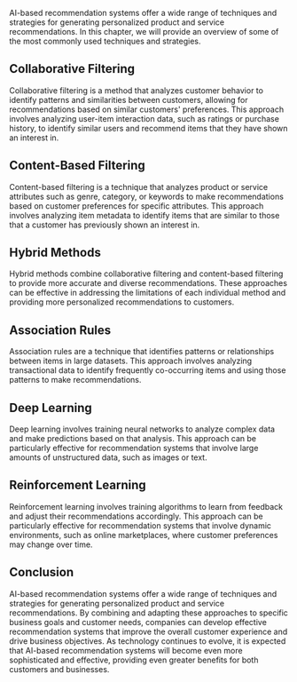 
AI-based recommendation systems offer a wide range of techniques and strategies for generating personalized product and service recommendations. In this chapter, we will provide an overview of some of the most commonly used techniques and strategies.

Collaborative Filtering
-----------------------

Collaborative filtering is a method that analyzes customer behavior to identify patterns and similarities between customers, allowing for recommendations based on similar customers' preferences. This approach involves analyzing user-item interaction data, such as ratings or purchase history, to identify similar users and recommend items that they have shown an interest in.

Content-Based Filtering
-----------------------

Content-based filtering is a technique that analyzes product or service attributes such as genre, category, or keywords to make recommendations based on customer preferences for specific attributes. This approach involves analyzing item metadata to identify items that are similar to those that a customer has previously shown an interest in.

Hybrid Methods
--------------

Hybrid methods combine collaborative filtering and content-based filtering to provide more accurate and diverse recommendations. These approaches can be effective in addressing the limitations of each individual method and providing more personalized recommendations to customers.

Association Rules
-----------------

Association rules are a technique that identifies patterns or relationships between items in large datasets. This approach involves analyzing transactional data to identify frequently co-occurring items and using those patterns to make recommendations.

Deep Learning
-------------

Deep learning involves training neural networks to analyze complex data and make predictions based on that analysis. This approach can be particularly effective for recommendation systems that involve large amounts of unstructured data, such as images or text.

Reinforcement Learning
----------------------

Reinforcement learning involves training algorithms to learn from feedback and adjust their recommendations accordingly. This approach can be particularly effective for recommendation systems that involve dynamic environments, such as online marketplaces, where customer preferences may change over time.

Conclusion
----------

AI-based recommendation systems offer a wide range of techniques and strategies for generating personalized product and service recommendations. By combining and adapting these approaches to specific business goals and customer needs, companies can develop effective recommendation systems that improve the overall customer experience and drive business objectives. As technology continues to evolve, it is expected that AI-based recommendation systems will become even more sophisticated and effective, providing even greater benefits for both customers and businesses.

